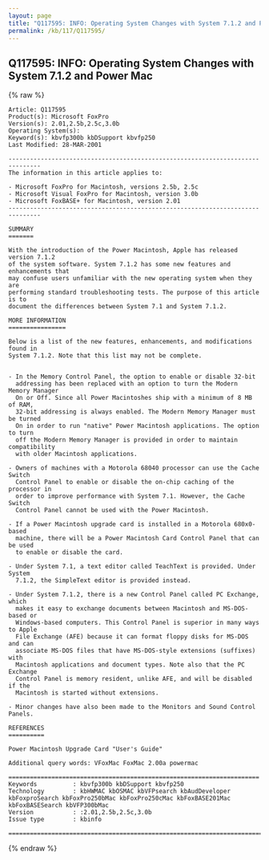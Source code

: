 ```yaml
---
layout: page
title: "Q117595: INFO: Operating System Changes with System 7.1.2 and Power Mac"
permalink: /kb/117/Q117595/
---
```


## Q117595: INFO: Operating System Changes with System 7.1.2 and Power Mac

{% raw %}

	Article: Q117595
	Product(s): Microsoft FoxPro
	Version(s): 2.01,2.5b,2.5c,3.0b
	Operating System(s): 
	Keyword(s): kbvfp300b kbDSupport kbvfp250
	Last Modified: 28-MAR-2001
	
	-------------------------------------------------------------------------------
	The information in this article applies to:
	
	- Microsoft FoxPro for Macintosh, versions 2.5b, 2.5c 
	- Microsoft Visual FoxPro for Macintosh, version 3.0b 
	- Microsoft FoxBASE+ for Macintosh, version 2.01 
	-------------------------------------------------------------------------------
	
	SUMMARY
	=======
	
	With the introduction of the Power Macintosh, Apple has released version 7.1.2
	of the system software. System 7.1.2 has some new features and enhancements that
	may confuse users unfamiliar with the new operating system when they are
	performing standard troubleshooting tests. The purpose of this article is to
	document the differences between System 7.1 and System 7.1.2.
	
	MORE INFORMATION
	================
	
	Below is a list of the new features, enhancements, and modifications found in
	System 7.1.2. Note that this list may not be complete.
	
	
	- In the Memory Control Panel, the option to enable or disable 32-bit
	  addressing has been replaced with an option to turn the Modern Memory Manager
	  On or Off. Since all Power Macintoshes ship with a minimum of 8 MB of RAM,
	  32-bit addressing is always enabled. The Modern Memory Manager must be turned
	  On in order to run "native" Power Macintosh applications. The option to turn
	  off the Modern Memory Manager is provided in order to maintain compatibility
	  with older Macintosh applications.
	
	- Owners of machines with a Motorola 68040 processor can use the Cache Switch
	  Control Panel to enable or disable the on-chip caching of the processor in
	  order to improve performance with System 7.1. However, the Cache Switch
	  Control Panel cannot be used with the Power Macintosh.
	
	- If a Power Macintosh upgrade card is installed in a Motorola 680x0- based
	  machine, there will be a Power Macintosh Card Control Panel that can be used
	  to enable or disable the card.
	
	- Under System 7.1, a text editor called TeachText is provided. Under System
	  7.1.2, the SimpleText editor is provided instead.
	
	- Under System 7.1.2, there is a new Control Panel called PC Exchange, which
	  makes it easy to exchange documents between Macintosh and MS-DOS-based or
	  Windows-based computers. This Control Panel is superior in many ways to Apple
	  File Exchange (AFE) because it can format floppy disks for MS-DOS and can
	  associate MS-DOS files that have MS-DOS-style extensions (suffixes) with
	  Macintosh applications and document types. Note also that the PC Exchange
	  Control Panel is memory resident, unlike AFE, and will be disabled if the
	  Macintosh is started without extensions.
	
	- Minor changes have also been made to the Monitors and Sound Control Panels.
	
	REFERENCES
	==========
	
	Power Macintosh Upgrade Card "User's Guide"
	
	Additional query words: VFoxMac FoxMac 2.00a powermac
	
	======================================================================
	Keywords          : kbvfp300b kbDSupport kbvfp250 
	Technology        : kbHWMAC kbOSMAC kbVFPsearch kbAudDeveloper kbFoxproSearch kbFoxPro250bMac kbFoxPro250cMac kbFoxBASE201Mac kbFoxBASESearch kbVFP300bMac
	Version           : :2.01,2.5b,2.5c,3.0b
	Issue type        : kbinfo
	
	=============================================================================
	

{% endraw %}
